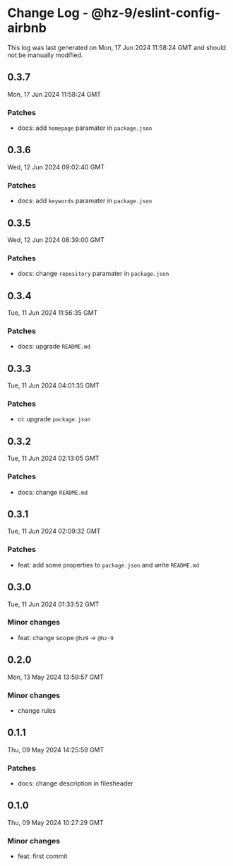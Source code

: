 # Change Log - @hz-9/eslint-config-airbnb

This log was last generated on Mon, 17 Jun 2024 11:58:24 GMT and should not be manually modified.

## 0.3.7
Mon, 17 Jun 2024 11:58:24 GMT

### Patches

- docs: add `homepage` paramater in `package.json`

## 0.3.6
Wed, 12 Jun 2024 09:02:40 GMT

### Patches

- docs: add `keywords` paramater in `package.json`

## 0.3.5
Wed, 12 Jun 2024 08:39:00 GMT

### Patches

- docs: change `repository` paramater in `package.json`

## 0.3.4
Tue, 11 Jun 2024 11:56:35 GMT

### Patches

- docs: upgrade `README.md`

## 0.3.3
Tue, 11 Jun 2024 04:01:35 GMT

### Patches

- ci: upgrade `package.json`

## 0.3.2
Tue, 11 Jun 2024 02:13:05 GMT

### Patches

- docs: change `README.md`

## 0.3.1
Tue, 11 Jun 2024 02:09:32 GMT

### Patches

- feat: add some properties to `package.json` and write `README.md`

## 0.3.0
Tue, 11 Jun 2024 01:33:52 GMT

### Minor changes

- feat: change scope `@hz9` -> `@hz-9`

## 0.2.0
Mon, 13 May 2024 13:59:57 GMT

### Minor changes

- change rules

## 0.1.1
Thu, 09 May 2024 14:25:59 GMT

### Patches

- docs: change description in filesheader

## 0.1.0
Thu, 09 May 2024 10:27:29 GMT

### Minor changes

- feat: first commit

